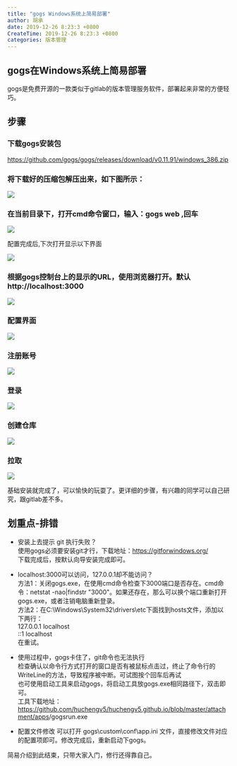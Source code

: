 ```yaml
---
title: "gogs Windows系统上简易部署"
author: 胡承
date: 2019-12-26 8:23:3 +0800
CreateTime: 2019-12-26 8:23:3 +0800
categories: 版本管理
---
```


## gogs在Windows系统上简易部署

gogs是免费开源的一款类似于gitlab的版本管理服务软件，部署起来非常的方便轻巧。

## 步骤  

### 下载gogs安装包  

  <https://github.com/gogs/gogs/releases/download/v0.11.91/windows_386.zip>

### 将下载好的压缩包解压出来，如下图所示：

![](https://i.loli.net/2019/12/25/NCnQj4gJwYzq9Tv.jpg)

### 在当前目录下，打开cmd命令窗口，输入：gogs web ,回车

![](https://i.loli.net/2019/12/26/MNRBjZD45hnuTEJ.jpg)

配置完成后,下次打开显示以下界面  

![](https://i.loli.net/2019/12/25/mEZfDHRaNbW3cQO.jpg)


### 根据gogs控制台上的显示的URL，使用浏览器打开。默认http://localhost:3000

![](https://i.loli.net/2019/12/25/bRoKJn5YxAZTXWG.jpg)

### 配置界面

![](https://i.loli.net/2019/12/26/Qg1P9BEk6xXCw5e.jpg)

### 注册账号

![](https://i.loli.net/2019/12/25/ADFfoEc9jJ83UHi.jpg)

### 登录

![](https://i.loli.net/2019/12/25/HlMYI7JArBa6kKX.jpg)

### 创建仓库

![](https://i.loli.net/2019/12/25/zq5rT6Q2w4ds9LD.jpg)

### 拉取

![](https://i.loli.net/2019/12/25/o4nYM2Ib3Qj9uUt.jpg)



基础安装就完成了，可以愉快的玩耍了。更详细的步骤，有兴趣的同学可以自己研究，跟gitlab差不多。

## 划重点-排错

- 安装上去提示 git 执行失败？  
使用gogs必须要安装git才行，下载地址：<https://gitforwindows.org/>  
下载完成后，按默认向导安装完成即可。

- localhost:3000可以访问，127.0.0.1却不能访问？  
方法1：关闭gogs.exe，在使用cmd命令检查下3000端口是否存在。cmd命令：netstat -nao|findstr "3000"。如果还存在，那么可以换个端口重新打开gogs.exe，或者注销电脑重新登录。  
方法2：在C:\Windows\System32\drivers\etc下面找到hosts文件，添加以下两行：  
127.0.0.1       localhost  
::1             localhost  
在重试。

- 使用过程中，gogs卡住了，git命令也无法执行  
检查确认以命令行方式打开的窗口是否有被鼠标点击过，终止了命令行的WriteLine的方法，导致程序被中断。可试图按个回车后再试  
也可使用启动工具来启动gogs，将启动工具放gogs.exe相同路径下，双击即可。  
工具下载地址：<https://github.com/huchengv5/huchengv5.github.io/blob/master/attachment/apps>/gogsrun.exe

- 配置文件修改
可以打开 gogs\custom\conf\app.ini 文件，直接修改文件对应的配置项即可。修改完成后，重新启动下gogs。

简易介绍到此结束，只带大家入门，修行还得靠自己。